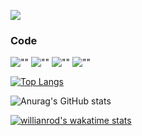 ![](https://miro.medium.com/max/700/0*JKyzq_e9TUlb84wX?v=4&h=300&w=300 "")

### Code

![""](https://img.shields.io/static/v1?label=python&message=programming&color=000?style=for-the-badge&logo=python&logoColor=white&style=for-the-badge\ "")
![""](https://img.shields.io/static/v1?label=python&message=programming&color=000?style=for-the-badge&logo=Javascript&logoColor=white&style=for-the-badge\ "")
![""](https://img.shields.io/static/v1?label=python&message=programming&color=000?style=for-the-badge&logo=html&logoColor=white&style=for-the-badge\ "")
![""](https://img.shields.io/static/v1?label=python&message=programming&color=000?style=for-the-badge&logo=css&logoColor=white&style=for-the-badge\ "CSS3")


[![Top Langs](https://github-readme-stats.vercel.app/api/top-langs/?username=thisissandy&layout=compact)](https://github.com/thisissandy/github-readme-stats&show_icons=true)

![Anurag's GitHub stats](https://github-readme-stats.vercel.app/api?username=thisissandy&show_icons=true&theme=gotham)

[![willianrod's wakatime stats](https://github-readme-stats.vercel.app/api/thisissandy?username=willianrod&repo=vehinfo)](https://github.com/thisissandy/github-readme-stats)

